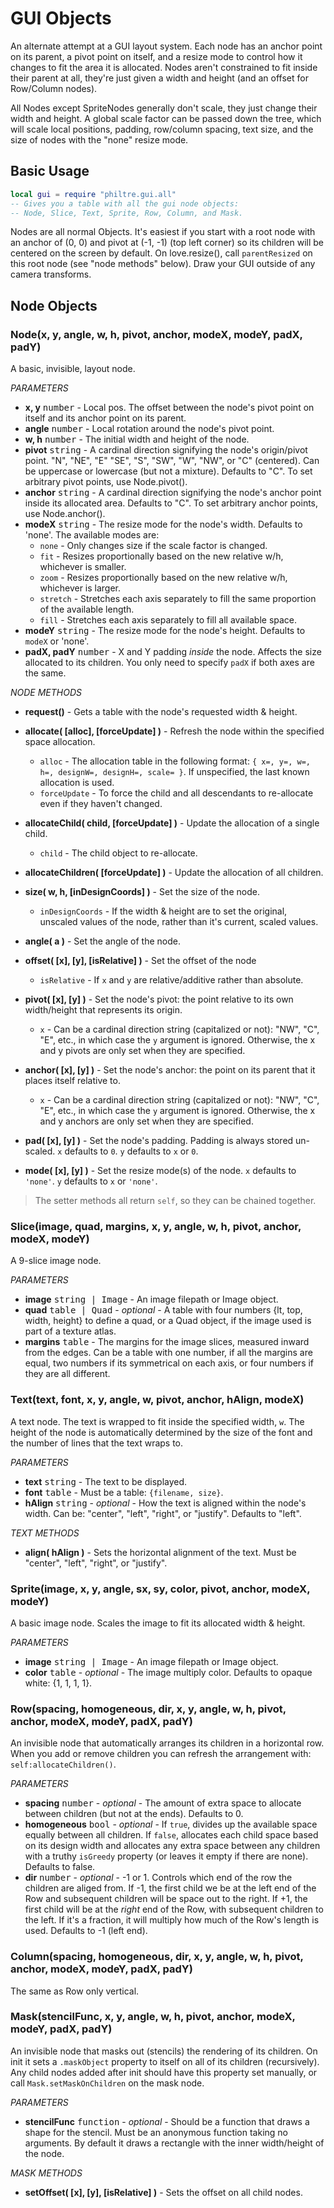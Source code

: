 GUI Objects
===========

An alternate attempt at a GUI layout system. Each node has an anchor point
on its parent, a pivot point on itself, and a resize mode to control how it
changes to fit the area it is allocated. Nodes aren't constrained to fit
inside their parent at all, they're just given a width and height (and an
offset for Row/Column nodes).

All Nodes except SpriteNodes generally don't scale, they just change their
width and height. A global scale factor can be passed down the tree, which
will scale local positions, padding, row/column spacing, text size, and the
size of nodes with the "none" resize mode.

Basic Usage
-----------

```lua
local gui = require "philtre.gui.all"
-- Gives you a table with all the gui node objects:
-- Node, Slice, Text, Sprite, Row, Column, and Mask.
```

Nodes are all normal Objects. It's easiest if you start with a root node
with an anchor of (0, 0) and pivot at (-1, -1) (top left corner) so its
children will be centered on the screen by default. On love.resize(), call
`parentResized` on this root node (see "node methods" below). Draw your GUI
outside of any camera transforms.

Node Objects
------------

### Node(x, y, angle, w, h, pivot, anchor, modeX, modeY, padX, padY)

A basic, invisible, layout node.

_PARAMETERS_
* __x, y__ <kbd>number</kbd> - Local pos. The offset between the node's pivot point on itself and its anchor point on its parent.
* __angle__ <kbd>number</kbd> - Local rotation around the node's pivot point.
* __w, h__ <kbd>number</kbd> - The initial width and height of the node.
* __pivot__ <kbd>string</kbd> - A cardinal direction signifying the node's origin/pivot point. "N", "NE", "E" "SE", "S", "SW", "W", "NW", or "C" (centered). Can be uppercase or lowercase (but not a mixture). Defaults to "C". To set arbitrary pivot points, use Node.pivot().
* __anchor__ <kbd>string</kbd> - A cardinal direction signifying the node's anchor point inside its allocated area. Defaults to "C". To set arbitrary anchor points, use Node.anchor().
* __modeX__ <kbd>string</kbd> - The resize mode for the node's width. Defaults to 'none'. The available modes are:
	* `none` - Only changes size if the scale factor is changed.
	* `fit` - Resizes proportionally based on the new relative w/h, whichever is smaller.
	* `zoom` - Resizes proportionally based on the new relative w/h, whichever is larger.
	* `stretch` - Stretches each axis separately to fill the same proportion of the available length.
	* `fill` - Stretches each axis separately to fill all available space.
* __modeY__ <kbd>string</kbd> - The resize mode for the node's height. Defaults to `modeX` or 'none'.
* __padX, padY__ <kbd>number</kbd> - X and Y padding _inside_ the node. Affects the size allocated to its children. You only need to specify `padX` if both axes are the same.

_NODE METHODS_

* __request()__ - Gets a table with the node's requested width & height.


* __allocate( [alloc], [forceUpdate] )__ - Refresh the node within the specified space allocation.
	* `alloc` - The allocation table in the following format: `{ x=, y=, w=, h=, designW=, designH=, scale= }`. If unspecified, the last known allocation is used.
	* `forceUpdate` - To force the child and all descendants to re-allocate even if they haven't changed.


* __allocateChild( child, [forceUpdate] )__ - Update the allocation of a single child.
	* `child` - The child object to re-allocate.


* __allocateChildren( [forceUpdate] )__ - Update the allocation of all children.


* __size( w, h, [inDesignCoords] )__ - Set the size of the node.
	* `inDesignCoords` - If the width & height are to set the original, unscaled values of the node, rather than it's current, scaled values.


* __angle( a )__ - Set the angle of the node.


* __offset( [x], [y], [isRelative] )__ - Set the offset of the node
	* `isRelative` - If `x` and `y` are relative/additive rather than absolute.


* __pivot( [x], [y] )__ - Set the node's pivot: the point relative to its own width/height that represents its origin.
	* `x` - Can be a cardinal direction string (capitalized or not): "NW", "C", "E", etc., in which case the `y` argument is ignored. Otherwise, the x and y pivots are only set when they are specified.


* __anchor( [x], [y] )__ - Set the node's anchor: the point on its parent that it places itself relative to.
	* `x` - Can be a cardinal direction string (capitalized or not): "NW", "C", "E", etc., in which case the `y` argument is ignored. Otherwise, the x and y anchors are only set when they are specified.


* __pad( [x], [y] )__ - Set the node's padding. Padding is always stored un-scaled. `x` defaults to `0`. `y` defaults to `x` or `0`.


* __mode( [x], [y] )__ - Set the resize mode(s) of the node. `x` defaults to `'none'`. `y` defaults to `x` or `'none'`.

> The setter methods all return `self`, so they can be chained together.


### Slice(image, quad, margins, x, y, angle, w, h, pivot, anchor, modeX, modeY)

A 9-slice image node.

_PARAMETERS_
* __image__ <kbd>string | Image</kbd> - An image filepath or Image object.
* __quad__ <kbd>table | Quad</kbd> - _optional_ - A table with four numbers {lt, top, width, height} to define a quad, or a Quad object, if the image used is part of a texture atlas.
* __margins__ <kbd>table</kbd> - The margins for the image slices, measured inward from the edges. Can be a table with one number, if all the margins are equal, two numbers if its symmetrical on each axis, or four numbers if they are all different.

### Text(text, font, x, y, angle, w, pivot, anchor, hAlign, modeX)

A text node. The text is wrapped to fit inside the specified width, `w`. The height of the node is automatically determined by the size of the font and the number of lines that the text wraps to.

_PARAMETERS_
* __text__ <kbd>string</kbd> - The text to be displayed.
* __font__ <kbd>table</kbd> - Must be a table: `{filename, size}`.
* __hAlign__ <kbd>string</kbd> - _optional_ - How the text is aligned within the node's width. Can be: "center", "left", "right", or "justify". Defaults to "left".

_TEXT METHODS_
* __align( hAlign )__ - Sets the horizontal alignment of the text. Must be "center", "left", "right", or "justify".

### Sprite(image, x, y, angle, sx, sy, color, pivot, anchor, modeX, modeY)

A basic image node. Scales the image to fit its allocated width & height.

_PARAMETERS_
* __image__ <kbd>string | Image</kbd> - An image filepath or Image object.
* __color__ <kbd>table</kbd> - _optional_ - The image multiply color. Defaults to opaque white: {1, 1, 1, 1}.

### Row(spacing, homogeneous, dir, x, y, angle, w, h, pivot, anchor, modeX, modeY, padX, padY)

An invisible node that automatically arranges its children in a horizontal row. When you add or remove children you can refresh the arrangement with: `self:allocateChildren()`.

_PARAMETERS_
* __spacing__ <kbd>number</kbd> - _optional_ - The amount of extra space to allocate between children (but not at the ends). Defaults to 0.
* __homogeneous__ <kbd>bool</kbd> - _optional_ - If `true`, divides up the available space equally between all children. If `false`, allocates each child space based on its design width and allocates any extra space between any children with a truthy `isGreedy` property (or leaves it empty if there are none). Defaults to false.
* __dir__ <kbd>number</kbd> - _optional_ - -1 or 1. Controls which end of the row the children are aliged from. If -1, the first child we be at the left end of the Row and subsequent children will be space out to the right. If +1, the first child will be at the _right_ end of the Row, with subsequent children to the left. If it's a fraction, it will multiply how much of the Row's length is used. Defaults to -1 (left end).

### Column(spacing, homogeneous, dir, x, y, angle, w, h, pivot, anchor, modeX, modeY, padX, padY)

The same as Row only vertical.

### Mask(stencilFunc, x, y, angle, w, h, pivot, anchor, modeX, modeY, padX, padY)

An invisible node that masks out (stencils) the rendering of its children. On init it sets a `.maskObject` property to itself on all of its children (recursively). Any child nodes added after init should have this property set manually, or call `Mask.setMaskOnChildren` on the mask node.

_PARAMETERS_
* __stencilFunc__ <kbd>function</kbd> - _optional_ - Should be a function that draws a shape for the stencil. Must be an anonymous function taking no arguments. By default it draws a rectangle with the inner width/height of the node.

_MASK METHODS_
* __setOffset( [x], [y], [isRelative] )__ - Sets the offset on all child nodes.
